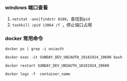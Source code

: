 ### windows 端口查看

1. `netstat -ano|findstr 8189`，查找到`pid`
2. `taskkill /pid 13064 /f `，停止端口占用

### docker 常用命令

```shell
docker ps | grep -i uniauth

docker exec -it SUNDAY_DEV_UNIAUTH_10181924_20600 bash

docker restart SUNDAY_DEV_UNIAUTH_10181924_20600

docker logs -f  container_name
```



